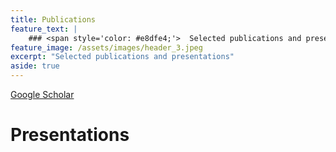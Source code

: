 ```yaml
---
title: Publications
feature_text: |
    ### <span style='color: #e8dfe4;'>  Selected publications and presentations </span>
feature_image: /assets/images/header_3.jpeg
excerpt: "Selected publications and presentations"
aside: true
---
```




[Google Scholar](https://scholar.google.com/citations?user=QUNFVHkAAAAJ&hl=en)

# Presentations

